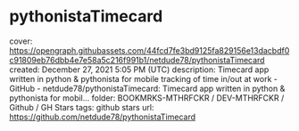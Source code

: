 # pythonistaTimecard

cover: https://opengraph.githubassets.com/44fcd7fe3bd9125fa829156e13dacbdf0c91809eb76dbb4e7e58a5c216f991b1/netdude78/pythonistaTimecard
created: December 27, 2021 5:05 PM (UTC)
description: Timecard app written in python & pythonista for mobile tracking of time in/out at work - GitHub - netdude78/pythonistaTimecard: Timecard app written in python & pythonista for mobil...
folder: BOOKMRKS-MTHRFCKR / DEV-MTHRFCKR / Github / GH Stars
tags: github stars
url: https://github.com/netdude78/pythonistaTimecard